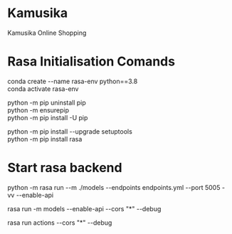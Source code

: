 # Kamusika
Kamusika Online Shopping

# Rasa Initialisation Comands
conda create --name rasa-env python==3.8  
conda activate rasa-env  

python -m pip uninstall pip  
python -m ensurepip  
python -m pip install -U pip  

python -m pip install --upgrade setuptools  
python -m pip install rasa  

# Start rasa backend
python -m rasa run --m ./models --endpoints endpoints.yml --port 5005 -vv --enable-api

rasa run -m models --enable-api --cors "*" --debug

rasa run actions --cors "*" --debug
